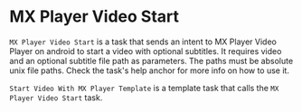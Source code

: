 # MX Player Video Start

`MX Player Video Start` is a task that sends an intent to MX Player Video Player on android to start a video with optional subtitles. It requires video and an optional subtitle file path as parameters. The paths must be absolute unix file paths. Check the task's help anchor for more info on how to use it.

`Start Video With MX Player Template` is a template task that calls the `MX Player Video Start`  task.
